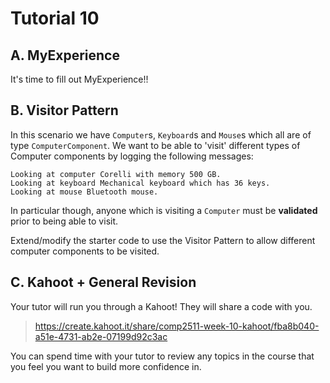 # Tutorial 10

## A. MyExperience

It's time to fill out MyExperience!!

## B. Visitor Pattern

In this scenario we have `Computer`s, `Keyboard`s and `Mouse`s which all are of type `ComputerComponent`. We want to be able to 'visit' different types of Computer components by logging the following messages:

```
Looking at computer Corelli with memory 500 GB.
Looking at keyboard Mechanical keyboard which has 36 keys.
Looking at mouse Bluetooth mouse.
```

In particular though, anyone which is visiting a `Computer` must be **validated** prior to being able to visit.

Extend/modify the starter code to use the Visitor Pattern to allow different computer components to be visited. 

## C. Kahoot + General Revision

Your tutor will run you through a Kahoot! They will share a code with you.

> https://create.kahoot.it/share/comp2511-week-10-kahoot/fba8b040-a51e-4731-ab2e-07199d92c3ac

You can spend time with your tutor to review any topics in the course that you feel you want to build more confidence in.
